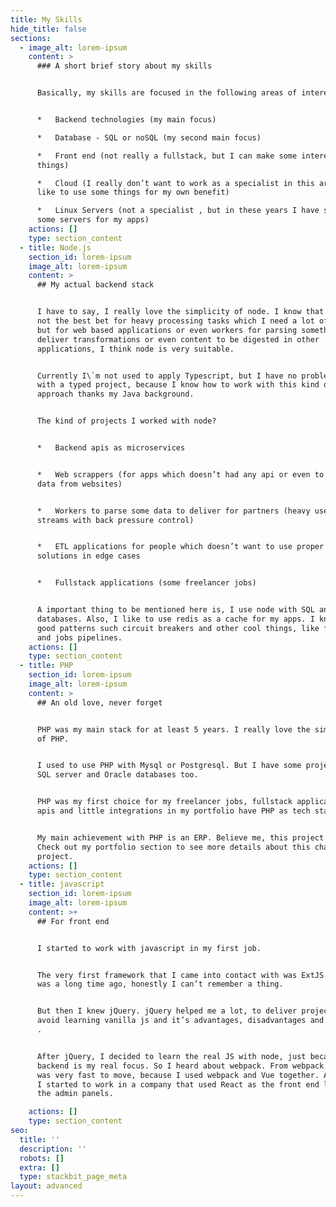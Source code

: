 ```yaml
---
title: My Skills
hide_title: false
sections:
  - image_alt: lorem-ipsum
    content: >
      ### A short brief story about my skills


      Basically, my skills are focused in the following areas of interests:


      *   Backend technologies (my main focus)

      *   Database - SQL or noSQL (my second main focus)

      *   Front end (not really a fullstack, but I can make some interesting
      things)

      *   Cloud (I really don’t want to work as a specialist in this area, but I
      like to use some things for my own benefit)

      *   Linux Servers (not a specialist , but in these years I have spawned
      some servers for my apps)
    actions: []
    type: section_content
  - title: Node.js
    section_id: lorem-ipsum
    image_alt: lorem-ipsum
    content: >
      ## My actual backend stack


      I have to say, I really love the simplicity of node. I know that node is
      not the best bet for heavy processing tasks which I need a lot of threads,
      but for web based applications or even workers for parsing something to
      deliver transformations or even content to be digested in other
      applications, I think node is very suitable.


      Currently I\`m not used to apply Typescript, but I have no problem working
      with a typed project, because I know how to work with this kind of
      approach thanks my Java background.


      The kind of projects I worked with node?


      *   Backend apis as microservices


      *   Web scrappers (for apps which doesn’t had any api or even to get some
      data from websites)


      *   Workers to parse some data to deliver for partners (heavy use of
      streams with back pressure control)


      *   ETL applications for people which doesn’t want to use proper ETL
      solutions in edge cases


      *   Fullstack applications (some freelancer jobs)


      A important thing to be mentioned here is, I use node with SQL and noSQL
      databases. Also, I like to use redis as a cache for my apps. I know some
      good patterns such circuit breakers and other cool things, like functions
      and jobs pipelines.
    actions: []
    type: section_content
  - title: PHP
    section_id: lorem-ipsum
    image_alt: lorem-ipsum
    content: >
      ## An old love, never forget


      PHP was my main stack for at least 5 years. I really love the simplicity
      of PHP.


      I used to use PHP with Mysql or Postgresql. But I have some projects with
      SQL server and Oracle databases too.


      PHP was my first choice for my freelancer jobs, fullstack applications,
      apis and little integrations in my portfolio have PHP as tech stack.


      My main achievement with PHP is an ERP. Believe me, this project was big.
      Check out my portfolio section to see more details about this challenging
      project.
    actions: []
    type: section_content
  - title: javascript
    section_id: lorem-ipsum
    image_alt: lorem-ipsum
    content: >+
      ## For front end


      I started to work with javascript in my first job.


      The very first framework that I came into contact with was ExtJS. But it
      was a long time ago, honestly I can’t remember a thing.


      But then I knew jQuery. jQuery helped me a lot, to deliver projects and to
      avoid learning vanilla js and it’s advantages, disadvantages and pitfalls
      .


      After jQuery, I decided to learn the real JS with node, just because
      backend is my real focus. So I heard about webpack. From webpack to Vue.js
      was very fast to move, because I used webpack and Vue together. After vue,
      I started to work in a company that used React as the front end lib for
      the admin panels. 

    actions: []
    type: section_content
seo:
  title: ''
  description: ''
  robots: []
  extra: []
  type: stackbit_page_meta
layout: advanced
---
```


